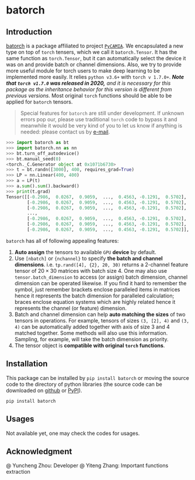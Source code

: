 # batorch

## Introduction

[batorch](https://github.com/Bertie97/pyctlib/tree/main/batorch) is a package affiliated to project [`PyCAMIA`](https://github.com/Bertie97/pycamia). We encapsulated a new type on top of `torch` tensers, which we call it `batorch.Tensor`. It has the same function as `torch.Tensor`, but it can automatically select the device it was on and provide batch or channel dimensions. Also, we try to provide more useful module for torch users to make deep learning to be implemented more easily. It relies `python v3.6+` with `torch v 1.7.0+`. ***Note that `torch v1.7.0` was released in 2020,*** *and it is necessary for this package as the inheritance behavior for this version is different from previous versions.* Most original `torch` functions should be able to be applied for `batorch` tensors. 

> Special features for `batorch` are still under development. If unknown errors pop our, please use traditional `torch` code to bypass it and meanwhile it would be very kind of you to let us know if anything is needed: please contact us by [e-mail](https://github.com/Bertie97/pycamia#Contributors). 

```python
>>> import batorch as bt
>>> import batorch.nn as nn
>>> bt.turn_off_autodevice()
>>> bt.manual_seed(0)
<torch._C.Generator object at 0x1071b6730>
>>> t = bt.randn([3000], 400, requires_grad=True)
>>> LP = nn.Linear(400, 400)
>>> a = LP(t)
>>> a.sum().sum().backward()
>>> print(t.grad)
Tensor([[-0.2986,  0.0267,  0.9059,  ...,  0.4563, -0.1291,  0.5702],
        [-0.2986,  0.0267,  0.9059,  ...,  0.4563, -0.1291,  0.5702],
        [-0.2986,  0.0267,  0.9059,  ...,  0.4563, -0.1291,  0.5702],
        ...,
        [-0.2986,  0.0267,  0.9059,  ...,  0.4563, -0.1291,  0.5702],
        [-0.2986,  0.0267,  0.9059,  ...,  0.4563, -0.1291,  0.5702],
        [-0.2986,  0.0267,  0.9059,  ...,  0.4563, -0.1291,  0.5702]], shape=batorch.Size([3000], 400))
```

`batorch` has all of following appealing features:

1. **Auto assign** the tensors to available `GPU` **device** by default. 
2. Use `[nbatch]` or `{nchannel}` to specify **the batch and channel dimensions**. i.e. `tp.rand([4], {2}, 20, 30)` returns a 2-channel feature tensor of $20\times30$ matrices with batch size 4. One may also use `tensor.batch_dimension` to access (or assign) batch dimension, channel dimension can be operated likewise. If you find it hard to remember the symbol, just remember brackets enclose paralleled items in matrices hence it represents the batch dimension for paralleled calculation; braces enclose equation systems which are highly related hence it represents the channel (or feature) dimension. 
3. Batch and channel dimension can help **auto matching the sizes** of two tensors in operations. For example, tensors of sizes `(3, [2], 4)` and `(3, 4)` can be automatically added together with axis of size 3 and 4 matched together. Some methods will also use this information. Sampling, for example, will take the batch dimension as priority.
4. The tensor object is **compatible with original `torch` functions**. 

## Installation

This package can be installed by `pip install batorch` or moving the source code to the directory of python libraries (the source code can be downloaded on [github](https://github.com/Bertie97/pycamia) or [PyPI](https://pypi.org/project/batorch/)). 

```shell
pip install batorch
```

## Usages

Not available yet, one may check the codes for usages.

## Acknowledgment

@ Yuncheng Zhou: Developer
@ Yiteng Zhang: Important functions extraction
